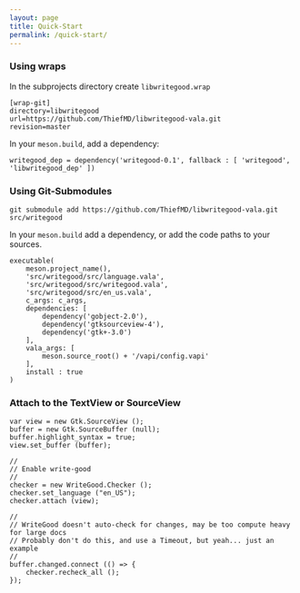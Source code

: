 ```yaml
---
layout: page
title: Quick-Start
permalink: /quick-start/
---
```


### Using wraps

In the subprojects directory create `libwritegood.wrap`

```
[wrap-git]
directory=libwritegood
url=https://github.com/ThiefMD/libwritegood-vala.git
revision=master
```

In your `meson.build`, add a dependency:

```
writegood_dep = dependency('writegood-0.1', fallback : [ 'writegood', 'libwritegood_dep' ])
```

### Using Git-Submodules

```
git submodule add https://github.com/ThiefMD/libwritegood-vala.git src/writegood
```

In your `meson.build` add a dependency, or add the code paths to your sources.

```
executable(
    meson.project_name(),
    'src/writegood/src/language.vala',
    'src/writegood/src/writegood.vala',
    'src/writegood/src/en_us.vala',
    c_args: c_args,
    dependencies: [
        dependency('gobject-2.0'),
        dependency('gtksourceview-4'),
        dependency('gtk+-3.0')
    ],
    vala_args: [
        meson.source_root() + '/vapi/config.vapi'
    ],
    install : true
)
```

### Attach to the TextView or SourceView

```vala
var view = new Gtk.SourceView ();
buffer = new Gtk.SourceBuffer (null);
buffer.highlight_syntax = true;
view.set_buffer (buffer);

//
// Enable write-good
//
checker = new WriteGood.Checker ();
checker.set_language ("en_US");
checker.attach (view);

//
// WriteGood doesn't auto-check for changes, may be too compute heavy for large docs
// Probably don't do this, and use a Timeout, but yeah... just an example
//
buffer.changed.connect (() => {
    checker.recheck_all ();
});
```
